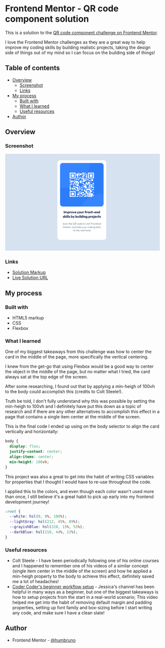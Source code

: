 # Frontend Mentor - QR code component solution

This is a solution to the [QR code component challenge on Frontend Mentor](https://www.frontendmentor.io/challenges/qr-code-component-iux_sIO_H).

I love the Frontend Mentor challenges as they are a great way to help improve my coding skills by building realistic projects, taking the design side of things out of my mind so I can focus on the building side of things!

## Table of contents

- [Overview](#overview)
  - [Screenshot](#screenshot)
  - [Links](#links)
- [My process](#my-process)
  - [Built with](#built-with)
  - [What I learned](#what-i-learned)
  - [Useful resources](#useful-resources)
- [Author](#author)

## Overview

### Screenshot

![](./images/final-screenshot.png)

### Links

- [Solution Markup](https://github.com/humbruno/humbruno.github.io/blob/1161209ec965cc87ea037b3ff8606e8efee3ab82/qrcode/index.html)
- [Live Solution URL](https://humbruno.github.io/qrcode/index.html)

## My process

### Built with

- HTML5 markup
- CSS
- Flexbox

### What I learned

One of my biggest takeaways from this challenge was how to center the card in the middle of the page, more specifically the vertical centering.

I knew from the get-go that using Flexbox would be a good way to center the object in the middle of the page, but no matter what I tried, the card always sat at the top edge of the screen.

After some researching, I found out that by applying a min-heigh of 100vh to the body could accomplish this (credits to Colt Steele!).

Truth be told, I don't fully understand why this was possible by setting the min-heigh to 100vh and I definitely have put this down as a topic of research and if there are any other alternatives to accomplish this effect in a page that contains a single item center at the middle of the screen.

This is the final code I ended up using on the body selector to align the card vertically and horizontally:

```css
body {
  display: flex;
  justify-content: center;
  align-items: center;
  min-height: 100vh;
}
```

This project was also a great to get into the habit of writing CSS variables for properties that I thought I would have to re-use throughout the code.

I applied this to the colors, and even though each color wasn't used more than once, I still believe it's a great habit to pick up early into my frontend development journey!

```css
:root {
  --white: hsl(0, 0%, 100%);
  --lightGray: hsl(212, 45%, 89%);
  --grayishBlue: hsl(220, 15%, 55%);
  --darkBlue: hsl(218, 44%, 22%);
}
```

### Useful resources

- Colt Steele - I have been periodically following one of his online courses and I happened to remember one of his videos of a similar concept (single item center in the middle of the screen) and how he applied a min-heigh property to the body to achieve this effect, definitely saved me a lot of headaches!
- [Coder Coder's beginner workflow setup](https://www.youtube.com/watch?v=aydFCQiUW44&t=311s) - Jessica's channel has been helpful in many ways as a beginner, but one of the biggest takeaways is how to setup projects from the start in a real-world scenario; This video helped me get into the habit of removing default margin and padding properties, setting up font family and box-sizing before I start writing any code, and make sure I have a clean slate!

## Author

- Frontend Mentor - [@humbruno](https://www.frontendmentor.io/profile/humbruno)
